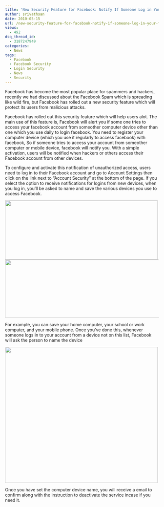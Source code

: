 ```yaml
---
title: 'New Security Feature for Facebook: Notify If Someone Log in Your Facebook Account'
author: srivathsan
date: 2010-05-15
url: /new-security-feature-for-facebook-notify-if-someone-log-in-your-facebook-account/
views:
  - 492
dsq_thread_id:
  - 3187247949
categories:
  - News
tags:
  - Facebook
  - Facebook Security
  - Login Security
  - News
  - Security
---
```

Facebook has become the most popular place for spammers and hackers, recently we had discussed about the Facebook Spam which is spreading like wild fire, but Facebook has rolled out a new security feature which will protect its users from malicious attacks.

Facebook has rolled out this security feature which will help users alot. The main use of this feature is, Facebook will alert you if some one tries to access your facebook account from someother computer device other than one which you use daily to login facebook. You need to register your computer device (which you use it regularly to access facebook) with facebook, So if someone tries to access your account from someother computer or mobile device, facebook will notify you. With a simple activation, users will be notified when hackers or others access their Facebook account from other devices.

To configure and activate this notification of unauthorized access, users need to log in to their Facebook account and go to Account Settings then click on the link next to &#8220;Account Security&#8221; at the bottom of the page. If you select the option to receive notifications for logins from new devices, when you log in, you&#8217;ll be asked to name and save the various devices you use to access Facebook.

<a href="http://fbknol.com/2010/05/15/new-security-feature-for-facebook-notify-if-someone-log-in-your-facebook-account/account-settings-2/" onclick="_gaq.push(['_trackEvent', 'outbound-article', 'http://fbknol.com/2010/05/15/new-security-feature-for-facebook-notify-if-someone-log-in-your-facebook-account/account-settings-2/', '']);" rel="attachment wp-att-1324"><img class="aligncenter size-full  wp-image-53503" src="http://cdn.devilsworkshop.org/files/2010/05/account-settings1.png" alt="" width="500" height="194" /></a><a href="http://fbknol.com/2010/05/15/new-security-feature-for-facebook-notify-if-someone-log-in-your-facebook-account/register-3/" onclick="_gaq.push(['_trackEvent', 'outbound-article', 'http://fbknol.com/2010/05/15/new-security-feature-for-facebook-notify-if-someone-log-in-your-facebook-account/register-3/', '']);" rel="attachment wp-att-1325"><img class="aligncenter size-full wp-image-1325" src="http://cdn.devilsworkshop.org/files/2010/05/register2.jpg" alt="" width="550" height="190" /></a>

For example, you can save your home computer, your school or work computer, and your mobile phone. Once you&#8217;ve done this, whenever someone logs in to your account from a device not on this list, Facebook will ask the person to name the device

<a href="http://fbknol.com/2010/05/15/new-security-feature-for-facebook-notify-if-someone-log-in-your-facebook-account/facebook-email-2/" onclick="_gaq.push(['_trackEvent', 'outbound-article', 'http://fbknol.com/2010/05/15/new-security-feature-for-facebook-notify-if-someone-log-in-your-facebook-account/facebook-email-2/', '']);" rel="attachment wp-att-1326"><img class="aligncenter size-full wp-image-1326" src="http://cdn.devilsworkshop.org/files/2010/05/facebook-email1.png" alt="" width="500" height="445" /></a>

Once you have set the computer device name, you will receive a email to confirm along with the instruction to deactivate the service incase if you need it.
